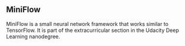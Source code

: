 ## MiniFlow

MiniFlow is a small neural network framework that works similar to TensorFlow.
It is part of the extracurricular section in the Udacity Deep Learning nanodegree. 
